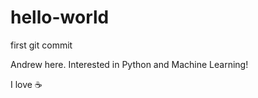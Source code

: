 # hello-world
first git commit

Andrew here. Interested in Python and Machine Learning!

I love :coffee:
